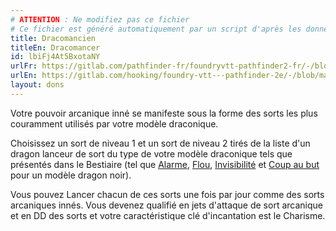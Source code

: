 ```yaml
---
# ATTENTION : Ne modifiez pas ce fichier
# Ce fichier est généré automatiquement par un script d'après les données du module Foundry VTT officiel et de sa traduction
title: Dracomancien
titleEn: Dracomancer
id: lbiFj4At5BxotaNY
urlFr: https://gitlab.com/pathfinder-fr/foundryvtt-pathfinder2-fr/-/blob/master/data/feats/lbiFj4At5BxotaNY.htm
urlEn: https://gitlab.com/hooking/foundry-vtt---pathfinder-2e/-/blob/master/packs/data/feats.db/dracomancer.json
layout: dons
---
```

Votre pouvoir arcanique inné se manifeste sous la forme des sorts les plus couramment utilisés par votre modèle draconique.

Choisissez un sort de niveau 1 et un sort de niveau 2 tirés de la liste d'un dragon lanceur de sort du type de votre modèle draconique tels que présentés dans le Bestiaire (tel que  [Alarme](../sorts/alarme.md), [Flou](../sorts/flou.md), [Invisibilité](../sorts/invisibilité.md) et [Coup au but](../sorts/coup-au-but.md) pour un modèle dragon noir).

Vous pouvez Lancer chacun de ces sorts une fois par jour comme des sorts arcaniques innés. Vous devenez qualifié en jets d'attaque de sort arcanique et en DD des sorts et votre caractéristique clé d'incantation est le Charisme.
